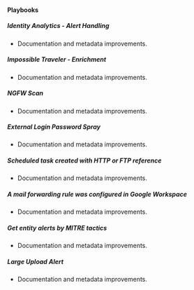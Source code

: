 #### Playbooks

##### Identity Analytics - Alert Handling

- Documentation and metadata improvements.
##### Impossible Traveler - Enrichment

- Documentation and metadata improvements.
##### NGFW Scan

- Documentation and metadata improvements.
##### External Login Password Spray

- Documentation and metadata improvements.
##### Scheduled task created with HTTP or FTP reference

- Documentation and metadata improvements.
##### A mail forwarding rule was configured in Google Workspace

- Documentation and metadata improvements.
##### Get entity alerts by MITRE tactics

- Documentation and metadata improvements.
##### Large Upload Alert

- Documentation and metadata improvements.